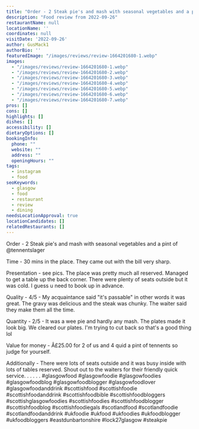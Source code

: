 ```yaml
---
title: "Order - 2 Steak pie's and mash with seasonal vegetables and a pint of @tennentslager"
description: "Food review from 2022-09-26"
restaurantName: null
locationName: ''
coordinates: null
visitDate: '2022-09-26'
author: GusMack1
authorBio: ''
featuredImage: "/images/reviews/review-1664201680-1.webp"
images:
  - "/images/reviews/review-1664201680-1.webp"
  - "/images/reviews/review-1664201680-2.webp"
  - "/images/reviews/review-1664201680-3.webp"
  - "/images/reviews/review-1664201680-4.webp"
  - "/images/reviews/review-1664201680-5.webp"
  - "/images/reviews/review-1664201680-6.webp"
  - "/images/reviews/review-1664201680-7.webp"
pros: []
cons: []
highlights: []
dishes: []
accessibility: []
dietaryOptions: []
bookingInfo:
  phone: ""
  website: ""
  address: ""
  openingHours: ""
tags:
  - instagram
  - food
seoKeywords:
  - glasgow
  - food
  - restaurant
  - review
  - dining
needsLocationApproval: true
locationCandidates: []
relatedRestaurants: []
---
```


Order - 2 Steak pie's and mash with seasonal vegetables and a pint of @tennentslager

Time - 30 mins in the place. They came out with the bill very sharp.

Presentation - see pics. The place was pretty much all reserved. Managed to get a table up the back corner. There were plenty of seats outside but it was cold. I guess u need to book up in advance.

Quality - 4/5 - My acquaintance said "it's passable" in other words it was great. The gravy was delicious and the steak was chunky. The waiter said they make them all the time.

Quantity - 2/5 - It was a wee pie and hardly any mash. The plates made it look big. We cleared our plates. I'm trying to cut back so that's a good thing lol 

Value for money - Â£25.00 for 2 of us and 4 quid a pint of tennents so judge for yourself.

Additionally - There were lots of seats outside and it was busy inside with lots of tables reserved. Shout out to the waiters for their friendly quick service. 
.
.
.
.
.
#glasgowfood #glasgowfoodie #glasgowfoodies #glasgowfoodblog #glasgowfoodblogger #glasgowfoodlover #glasgowfoodanddrink #scottishfood #scottishfoodie #scottishfoodanddrink #scottishfoodbible #scottishfoodbloggers #scottishglasgowfoodies #scottishfoodies #scottishfoodblogger #scottishfoodblog #scottishfoodiegals #scotlandfood #scotlandfoodie #scotlandfoodanddrink #ukfoodie #ukfood #ukfoodies #ukfoodblogger #ukfoodbloggers #eastdunbartonshire #lock27glasgow #steakpie